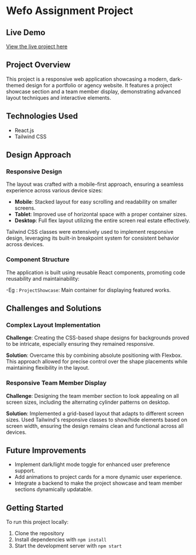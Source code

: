 # Wefo Assignment Project

## Live Demo
[View the live project here](https://wefo-assignment.vercel.app/)

## Project Overview
This project is a responsive web application showcasing a modern, dark-themed design for a portfolio or agency website. It features a project showcase section and a team member display, demonstrating advanced layout techniques and interactive elements.

## Technologies Used
- React.js
- Tailwind CSS

## Design Approach

### Responsive Design
The layout was crafted with a mobile-first approach, ensuring a seamless experience across various device sizes:

- **Mobile**: Stacked layout for easy scrolling and readability on smaller screens.
- **Tablet**: Improved use of horizontal space with a proper container sizes.
- **Desktop**: Full flex layout utilizing the entire screen real estate effectively.

Tailwind CSS classes were extensively used to implement responsive design, leveraging its built-in breakpoint system for consistent behavior across devices.

### Component Structure
The application is built using reusable React components, promoting code reusability and maintainability:

-Eg : `ProjectShowcase`: Main container for displaying featured works.


## Challenges and Solutions

### Complex Layout Implementation
**Challenge**: Creating the CSS-based shape designs for backgrounds proved to be intricate, especially ensuring they remained responsive.

**Solution**: Overcame this by combining absolute positioning with Flexbox. This approach allowed for precise control over the shape placements while maintaining flexibility in the layout.

### Responsive Team Member Display
**Challenge**: Designing the team member section to look appealing on all screen sizes, including the alternating cylinder patterns on desktop.

**Solution**: Implemented a grid-based layout that adapts to different screen sizes. Used Tailwind's responsive classes to show/hide elements based on screen width, ensuring the design remains clean and functional across all devices.


## Future Improvements
- Implement dark/light mode toggle for enhanced user preference support.
- Add animations to project cards for a more dynamic user experience.
- Integrate a backend to make the project showcase and team member sections dynamically updatable.

## Getting Started
To run this project locally:

1. Clone the repository
2. Install dependencies with `npm install`
3. Start the development server with `npm start`

